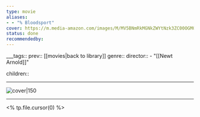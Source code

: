 ```yaml
---
type: movie
aliases:
- - "% Bloodsport"
cover: https://m.media-amazon.com/images/M/MV5BNmRkMGNkZWYtNzk3ZC00OGM0LThjMzMtMDg2YzViMTJmNjNhXkEyXkFqcGc@._V1_SX300.jpg
status: done
recommendedby:
---
```

___tags:: prev:: [[movies|back to library]]
genre::
director:: - "[[Newt Arnold]]"
  
children::
___
![cover|150](https://m.media-amazon.com/images/M/MV5BNmRkMGNkZWYtNzk3ZC00OGM0LThjMzMtMDg2YzViMTJmNjNhXkEyXkFqcGc@._V1_SX300.jpg)
___
<% tp.file.cursor(0) %>
